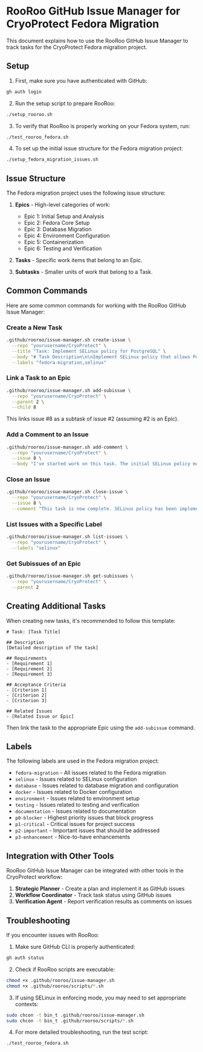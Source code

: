 # RooRoo GitHub Issue Manager for CryoProtect Fedora Migration

This document explains how to use the RooRoo GitHub Issue Manager to track tasks for the CryoProtect Fedora migration project.

## Setup

1. First, make sure you have authenticated with GitHub:

```bash
gh auth login
```

2. Run the setup script to prepare RooRoo:

```bash
./setup_rooroo.sh
```

3. To verify that RooRoo is properly working on your Fedora system, run:

```bash
./test_rooroo_fedora.sh
```

4. To set up the initial issue structure for the Fedora migration project:

```bash
./setup_fedora_migration_issues.sh
```

## Issue Structure

The Fedora migration project uses the following issue structure:

1. **Epics** - High-level categories of work:
   - Epic 1: Initial Setup and Analysis
   - Epic 2: Fedora Core Setup
   - Epic 3: Database Migration
   - Epic 4: Environment Configuration
   - Epic 5: Containerization
   - Epic 6: Testing and Verification

2. **Tasks** - Specific work items that belong to an Epic.

3. **Subtasks** - Smaller units of work that belong to a Task.

## Common Commands

Here are some common commands for working with the RooRoo GitHub Issue Manager:

### Create a New Task

```bash
.github/rooroo/issue-manager.sh create-issue \
  --repo "yourusername/CryoProtect" \
  --title "Task: Implement SELinux policy for PostgreSQL" \
  --body "# Task Description\n\nImplement SELinux policy that allows PostgreSQL to work properly with CryoProtect.\n\n## Requirements\n\n- Create policy module\n- Set contexts for database files\n- Test with SELinux enforcing\n\n## Acceptance Criteria\n\n- PostgreSQL works with SELinux enforcing\n- No SELinux denials during operation" \
  --labels "fedora-migration,selinux"
```

### Link a Task to an Epic

```bash
.github/rooroo/issue-manager.sh add-subissue \
  --repo "yourusername/CryoProtect" \
  --parent 2 \
  --child 8
```

This links issue #8 as a subtask of issue #2 (assuming #2 is an Epic).

### Add a Comment to an Issue

```bash
.github/rooroo/issue-manager.sh add-comment \
  --repo "yourusername/CryoProtect" \
  --issue 8 \
  --body "I've started work on this task. The initial SELinux policy module has been created."
```

### Close an Issue

```bash
.github/rooroo/issue-manager.sh close-issue \
  --repo "yourusername/CryoProtect" \
  --issue 8 \
  --comment "This task is now complete. SELinux policy has been implemented and tested."
```

### List Issues with a Specific Label

```bash
.github/rooroo/issue-manager.sh list-issues \
  --repo "yourusername/CryoProtect" \
  --labels "selinux"
```

### Get Subissues of an Epic

```bash
.github/rooroo/issue-manager.sh get-subissues \
  --repo "yourusername/CryoProtect" \
  --parent 2
```

## Creating Additional Tasks

When creating new tasks, it's recommended to follow this template:

```
# Task: [Task Title]

## Description
[Detailed description of the task]

## Requirements
- [Requirement 1]
- [Requirement 2]
- [Requirement 3]

## Acceptance Criteria
- [Criterion 1]
- [Criterion 2]
- [Criterion 3]

## Related Issues
- [Related Issue or Epic]
```

Then link the task to the appropriate Epic using the `add-subissue` command.

## Labels

The following labels are used in the Fedora migration project:

- `fedora-migration` - All issues related to the Fedora migration
- `selinux` - Issues related to SELinux configuration
- `database` - Issues related to database migration and configuration
- `docker` - Issues related to Docker configuration
- `environment` - Issues related to environment setup
- `testing` - Issues related to testing and verification
- `documentation` - Issues related to documentation
- `p0-blocker` - Highest priority issues that block progress
- `p1-critical` - Critical issues for project success
- `p2-important` - Important issues that should be addressed
- `p3-enhancement` - Nice-to-have enhancements

## Integration with Other Tools

RooRoo GitHub Issue Manager can be integrated with other tools in the CryoProtect workflow:

1. **Strategic Planner** - Create a plan and implement it as GitHub issues
2. **Workflow Coordinator** - Track task status using GitHub issues
3. **Verification Agent** - Report verification results as comments on issues

## Troubleshooting

If you encounter issues with RooRoo:

1. Make sure GitHub CLI is properly authenticated:
```bash
gh auth status
```

2. Check if RooRoo scripts are executable:
```bash
chmod +x .github/rooroo/issue-manager.sh
chmod +x .github/rooroo/scripts/*.sh
```

3. If using SELinux in enforcing mode, you may need to set appropriate contexts:
```bash
sudo chcon -t bin_t .github/rooroo/issue-manager.sh
sudo chcon -t bin_t .github/rooroo/scripts/*.sh
```

4. For more detailed troubleshooting, run the test script:
```bash
./test_rooroo_fedora.sh
```